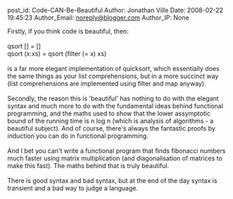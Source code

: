 post_id: Code-CAN-Be-Beautiful
Author: Jonathan Ville
Date: 2008-02-22 19:45:23
Author_Email: noreply@blogger.com
Author_IP: None

Firstly, if you think code is beautiful, then:<br /><br />qsort [] = []<br />qsort (x:xs) = qsort (filter (= x) xs)<br /><br />is a far more elegant implementation of quicksort, which essentially does the same things as your list comprehensions, but in a more succinct way (list comprehensions are implemented using filter and map anyway).<br /><br />Secondly, the reason this is &#39;beautiful&#39; has nothing to do with the elegant syntax and much more to do with the fundamental ideas behind functional programming, and the maths used to show that the lower assymptotic bound of the running time is n log n (which is analysis of algorithms - a beautiful subject). And of course, there&#39;s always the fantastic proofs by induction you can do in functional programming.<br /><br />And I bet you can&#39;t write a functional program that finds fibonacci numbers much faster using matrix multiplication (and diagonalisation of matrices to make this fast). The maths behind that is truly beautiful.<br /><br />There is good syntax and bad syntax, but at the end of the day syntax is transient and a bad way to judge a language.

